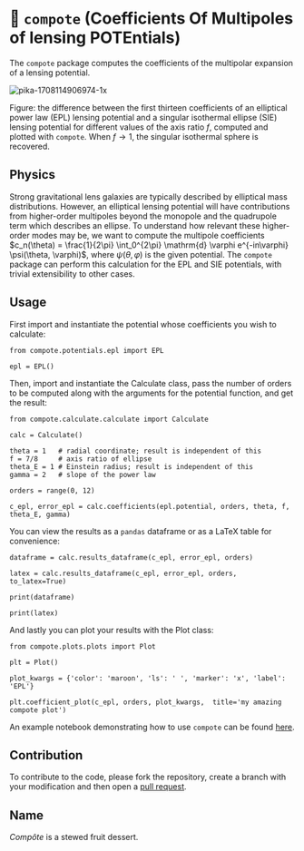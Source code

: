 # :strawberry: `compote` (Coefficients Of Multipoles of lensing POTEntials)

The `compote` package computes the coefficients of the multipolar expansion of a lensing potential.

![pika-1708114906974-1x](https://github.com/nataliehogg/compote/assets/32572654/6cca71d4-9367-412d-a5cd-49ab6e7563ee)

Figure: the difference between the first thirteen coefficients of an elliptical power law (EPL) lensing potential and a singular isothermal ellipse (SIE) lensing potential for different values of the axis ratio $f$, computed and plotted with `compote`. When $f\rightarrow 1$, the singular isothermal sphere is recovered.

## Physics

Strong gravitational lens galaxies are typically described by elliptical mass distributions. However, an elliptical lensing potential will have contributions from higher-order multipoles beyond the monopole and the quadrupole term which describes an ellipse. To understand how relevant these higher-order modes may be, we want to compute the multipole coefficients
$c_n(\theta) = \frac{1}{2\pi} \int_0^{2\pi} \mathrm{d} \varphi e^{-in\varphi} \psi(\theta, \varphi)$, where $\psi(\theta, \varphi)$ is the given potential. The `compote` package can perform this calculation for the EPL and SIE potentials, with trivial extensibility to other cases.

## Usage

First import and instantiate the potential whose coefficients you wish to calculate:
```
from compote.potentials.epl import EPL

epl = EPL()
```

Then, import and instantiate the Calculate class, pass the number of orders to be computed along with the arguments for the potential function, and get the result:
```
from compote.calculate.calculate import Calculate

calc = Calculate()

theta = 1   # radial coordinate; result is independent of this
f = 7/8     # axis ratio of ellipse
theta_E = 1 # Einstein radius; result is independent of this
gamma = 2   # slope of the power law

orders = range(0, 12)

c_epl, error_epl = calc.coefficients(epl.potential, orders, theta, f, theta_E, gamma)
```

You can view the results as a `pandas` dataframe or as a LaTeX table for convenience:
```
dataframe = calc.results_dataframe(c_epl, error_epl, orders)

latex = calc.results_dataframe(c_epl, error_epl, orders, to_latex=True)

print(dataframe)

print(latex)
```

And lastly you can plot your results with the Plot class:
```
from compote.plots.plots import Plot

plt = Plot()

plot_kwargs = {'color': 'maroon', 'ls': ' ', 'marker': 'x', 'label': 'EPL'}

plt.coefficient_plot(c_epl, orders, plot_kwargs,  title='my amazing compote plot')
```

An example notebook demonstrating how to use `compote` can be found [here](https://github.com/nataliehogg/compote/blob/main/example_notebook.ipynb).

## Contribution

To contribute to the code, please fork the repository, create a branch with your modification and then open a [pull request](https://github.com/nataliehogg/compote/pulls).

## Name
*Compôte* is a stewed fruit dessert.
